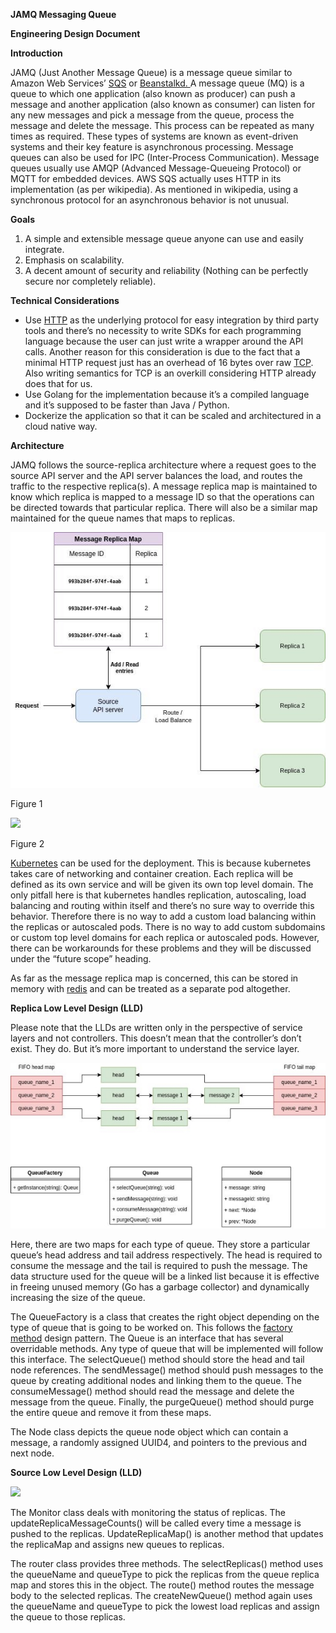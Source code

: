 ﻿**JAMQ Messaging Queue**

**Engineering Design Document**

**Introduction**

JAMQ (Just Another Message Queue) is a message queue similar to Amazon Web Services’ [SQS](https://aws.amazon.com/sqs/) or [Beanstalkd. ](https://beanstalkd.github.io/)A message queue (MQ) is a queue to which one application (also known as producer) can push a message and another application (also known as consumer) can listen for any new messages and pick a message from the queue, process the message and delete the message. This process can be repeated as many times as required. These types of systems are known as event-driven systems and their key feature is asynchronous processing. Message queues can also be used for IPC (Inter-Process Communication). Message queues usually use AMQP (Advanced Message-Queueing Protocol) or MQTT for embedded devices. AWS SQS actually uses HTTP in its implementation (as per wikipedia). As mentioned in wikipedia, using a synchronous protocol for an asynchronous behavior is not unusual.

**Goals**

1. A simple and extensible message queue anyone can use and easily integrate.
1. Emphasis on scalability.
1. A decent amount of security and reliability (Nothing can be perfectly secure nor completely reliable).

**Technical Considerations**

- Use [HTTP](https://en.wikipedia.org/wiki/Hypertext_Transfer_Protocol) as the underlying protocol for easy integration by third party tools and there’s no necessity to write SDKs for each programming language because the user can just write a wrapper around the API calls. Another reason for this consideration is due to the fact that a minimal HTTP request just has an overhead of 16 bytes over raw [TCP](https://en.wikipedia.org/wiki/Transmission_Control_Protocol). Also writing semantics for TCP is an overkill considering HTTP already does that for us.
- Use Golang for the implementation because it’s a compiled language and it’s supposed to be faster than Java / Python.
- Dockerize the application so that it can be scaled and architectured in a cloud native way.

**Architecture**

JAMQ follows the source-replica architecture where a request goes to the source API server and the API server balances the load, and routes the traffic to the respective replica(s). A message replica map is maintained to know which replica is mapped to a message ID so that the operations can be directed towards that particular replica. There will also be a similar map maintained for the queue names that maps to replicas.

![](readme/Aspose.Words.00da3c9c-b48c-4a4e-b514-e3167c5e65c6.001.jpeg)

Figure 1

![](readme/Aspose.Words.00da3c9c-b48c-4a4e-b514-e3167c5e65c6.002.png)

Figure 2

[Kubernetes](https://en.wikipedia.org/wiki/Kubernetes) can be used for the deployment. This is because kubernetes takes care of networking and container creation. Each replica will be defined as its own service and will be given its own top level domain. The only pitfall here is that kubernetes handles replication, autoscaling, load balancing and routing within itself and there’s no sure way to override this behavior. Therefore there is no way to add a custom load balancing within the replicas or autoscaled pods. There is no way to add custom subdomains or custom top level domains for each replica or autoscaled pods. However, there can be workarounds for these problems and they will be discussed under the “future scope” heading.

As far as the message replica map is concerned, this can be stored in memory with [redis](https://en.wikipedia.org/wiki/Redis) and can be treated as a separate pod altogether.

**Replica Low Level Design (LLD)**

Please note that the LLDs are written only in the perspective of service layers and not controllers. This doesn’t mean that the controller’s don’t exist. They do. But it’s more important to understand the service layer.

![](readme/Aspose.Words.00da3c9c-b48c-4a4e-b514-e3167c5e65c6.003.jpeg)

Here, there are two maps for each type of queue. They store a particular queue’s head address and tail address respectively. The head is required to consume the message and the tail is required to push the message. The data structure used for the queue will be a linked list because it is effective in freeing unused memory (Go has a garbage collector) and dynamically increasing the size of the queue.

The QueueFactory is a class that creates the right object depending on the type of queue that is going to be worked on. This follows the [factory method](https://en.wikipedia.org/wiki/Factory_method_pattern) design pattern. The Queue is an interface that has several overridable methods. Any type of queue that will be implemented will follow this interface. The selectQueue() method should store the head and tail node references. The sendMessage() method should push messages to the queue by creating additional nodes and linking them to the queue. The consumeMessage() method should read the message and delete the message from the queue. Finally, the purgeQueue() method should purge the entire queue and remove it from these maps.

The Node class depicts the queue node object which can contain a message, a randomly assigned UUID4, and pointers to the previous and next node.

**Source Low Level Design (LLD)**

![](readme/Aspose.Words.00da3c9c-b48c-4a4e-b514-e3167c5e65c6.004.png)

The Monitor class deals with monitoring the status of replicas. The updateReplicaMessageCounts() will be called every time a message is pushed to the replicas. UpdateReplicaMap() is another method that updates the replicaMap and assigns new queues to replicas.

The router class provides three methods. The selectReplicas() method uses the queueName and queueType to pick the replicas from the queue replica map and stores this in the object. The route() method routes the message body to the selected replicas. The createNewQueue() method again uses the queueName and queueType to pick the lowest load replicas and assign the queue to those replicas.

